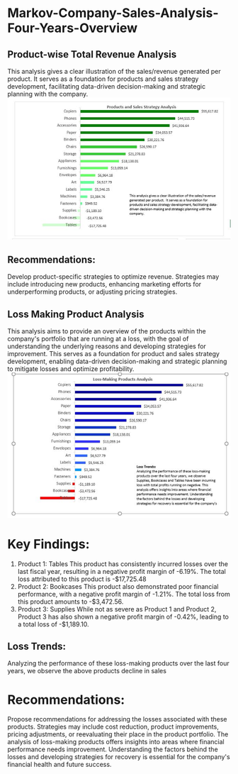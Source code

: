 # Markov-Company-Sales-Analysis-Four-Years-Overview

## Product-wise Total Revenue Analysis
This analysis gives a clear illustration of the sales/revenue generated per product. 
It serves as a foundation for products and sales strategy development, facilitating data-driven decision-making and strategic planning with the company. 
![Product and sales strategy](https://github.com/KemyMor/Markov-Company-Sales-Analysis-Four-Years-Overview/blob/6a097cb2fa2aaf3867c7b2986488a0753594073b/Product%20and%20sales%20strategy.JPG)

## Recommendations:
Develop product-specific strategies to optimize revenue. Strategies may include introducing new products, enhancing marketing efforts for underperforming products, or adjusting pricing strategies.

## Loss Making Product Analysis
This analysis aims to provide an overview of the products within the company's portfolio that are running at a loss, with the goal of understanding the underlying reasons and developing strategies for improvement.
This serves as a foundation for product and sales strategy development, enabling data-driven decision-making and strategic planning to mitigate losses and optimize profitability.
![Loss Making Products Analysis](https://github.com/KemyMor/Markov-Company-Sales-Analysis-Four-Years-Overview/blob/6a097cb2fa2aaf3867c7b2986488a0753594073b/Loss%20Making%20Products%20Analysis.JPG)

# Key Findings:
1. Product 1: Tables
This product has consistently incurred losses over the last fiscal year, resulting in a negative profit margin of -6.19%. The total loss attributed to this product is -$17,725.48
2. Product 2: Bookcases
This product also demonstrated poor financial performance, with a negative profit margin of -1.21%. The total loss from this product amounts to -$3,472.56.
3. Product 3: Supplies
While not as severe as Product 1 and Product 2, Product 3 has also shown a negative profit margin of -0.42%, leading to a total loss of -$1,189.10.

## Loss Trends:
Analyzing the performance of these loss-making products over the last four years, we observe the above products decline in sales

# Recommendations:
Propose recommendations for addressing the losses associated with these products. Strategies may include cost reduction, product improvements, pricing adjustments, or reevaluating their place in the product portfolio.
The analysis of loss-making products offers insights into areas where financial performance needs improvement. Understanding the factors behind the losses and developing strategies for recovery is essential for the company's financial health and future success.
